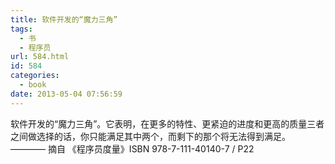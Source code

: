 ```yaml
---
title: 软件开发的“魔力三角”
tags:
  - 书
  - 程序员
url: 584.html
id: 584
categories:
  - book
date: 2013-05-04 07:56:59
---
```


软件开发的“魔力三角”。它表明，在更多的特性、更紧迫的进度和更高的质量三者之间做选择的话，你只能满足其中两个，而剩下的那个将无法得到满足。 ———— 摘自 《程序员度量》ISBN 978-7-111-40140-7 / P22